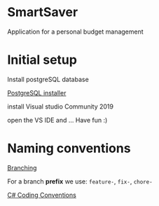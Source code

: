 # SmartSaver
Application for a personal budget management

# Initial setup

Install postgreSQL database

[PostgreSQL installer](https://www.enterprisedb.com/postgresql-tutorial-resources-training?cid=437)


install Visual studio Community 2019

open the VS IDE and ... Have fun :)

# Naming conventions

[Branching](https://gist.github.com/digitaljhelms/4287848)

For a branch **prefix** we use: `feature-`, `fix-`, `chore-`

[C# Coding Conventions](https://docs.microsoft.com/en-us/dotnet/csharp/programming-guide/inside-a-program/coding-conventions)

